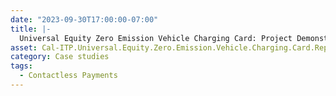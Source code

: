 ```yaml
---
date: "2023-09-30T17:00:00-07:00"
title: |-
  Universal Equity Zero Emission Vehicle Charging Card: Project Demonstration Report
asset: Cal-ITP.Universal.Equity.Zero.Emission.Vehicle.Charging.Card.Report.pdf
category: Case studies
tags:
  - Contactless Payments
---
```

